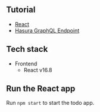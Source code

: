 Tutorial
--------

- [React](https://hasura.io/learn/graphql/react/introduction)
- [Hasura GraphQL Endpoint](https://hasura.io/learn/graphql)

Tech stack
----------

- Frontend
    - React v16.8

Run the React app
-----------------

Run `npm start` to start the todo app.